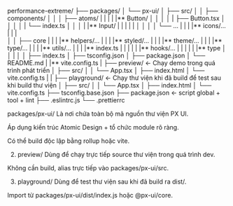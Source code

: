 performance-extreme/
├── packages/
│ └── px-ui/
│ ├── src/
│ │ ├── components/
│ │ │ ├── atoms/
| | | | |** Button/
│ │ │ │ | ├── Button.tsx
│ │ │ │ | └── index.ts
│ │ │ | |** Input/
| | | | |
│ │ │ │ └── ...
| | | |** icons/...
| | |  
│ │ ├── core
| | | |** helpers/...
| | | |** styled/...
| | | |** theme/...
| | | |** type/...
| | | |** utils/...
| | | |** index.ts
| | |
| | |** hooks/...
| | |
| | |** type
│ │ |
│ │ ├── index.ts
│ ├── tsconfig.json
│ ├── package.json
│ └── README.md
| |** vite.config.ts
|
├── preview/ ← Chạy demo trong quá trình phát triển
│ ├── src/
│ │ └── App.tsx
│ ├── index.html
│ └── vite.config.ts
|
|
├── playground/ ← Chạy thư viện khi đã build để test sau khi build thư viện
│ ├── src/
│ │ └── App.tsx
│ ├── index.html
│ └── vite.config.ts
├── tsconfig.base.json
├── package.json ← script global + tool + lint
├── .eslintrc.js
└── .prettierrc

packages/px-ui/
Là nơi chứa toàn bộ mã nguồn thư viện PX UI.

Áp dụng kiến trúc Atomic Design + tổ chức module rõ ràng.

Có thể build độc lập bằng rollup hoặc vite.

2. preview/
   Dùng để chạy trực tiếp source thư viện trong quá trình dev.

Không cần build, alias trực tiếp vào packages/px-ui/src.

3. playground/
   Dùng để test thư viện sau khi đã build ra dist/.

Import từ packages/px-ui/dist/index.js hoặc @px-ui/core.
